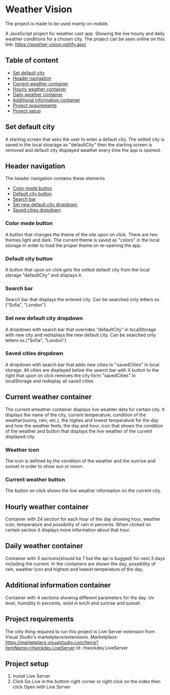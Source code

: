 # Weather Vision
The project is made to be used mainly on mobile.

A JavaScript project for weather cast app. Showing the live hourly and daily weather conditions for a chosen city.
The project can be seen online on this link: https://weather-vision.netlify.app/

## Table of content

- [Set default city](#set-default-city)
- [Header navigation](#header-navigation)
- [Current weather container](#current-weather-container)
- [Hourly weather container](#hourly-weather-container)
- [Daily weather container](#daily-weather-container)
- [Additional information container](#additional-information-container)
- [Project requirements](#project-requirements)
- [Project setup](#project-setup)

## Set default city

A starting screen that asks the user to enter a default city. The setted city is saved in the local stoarage as "defaultCity" then the starting screen is removed and default city displayed weather every time the app is opened.

## Header navigation

The header navigation contains these elements
  - [Color mode button](#color-mode-button)
  - [Default city button](#default-city-button)
  - [Search bar](#search-bar)
  - [Set new default city dropdown](#set-new-default-city-dropdown)
  - [Saved cities dropdown](#saved-cities-dropdown)
  
  ### Color mode button

  A button that changes the theme of the site upon on click. There are two themes light and dark. The current theme is saved as "colors" in the local storage in order to load the proper theme on re-opening the app.

  ### Default city button

  A button that upon on click gets the setted default city from the local storage "defaultCity" and displays it. 

  ### Search bar

  Search bar that displays the entered city. 
  Can be searched only letters ex.("Sofia", "London")

  ### Set new default city dropdown
  A dropdown with search bar that overrides "defaultCity" in localStorage with new city and redisplays the new default city.
  Can be searched only letters ex.("Sofia", "London")

  ### Saved cities dropdown 
  A dropdown with search bar that adds new cities to "savedCities" in local storage. All cities are displayed below the search bar with X button to the right that upon on click removes the city form "savedCities" in     
  localStorage and redisplay all saved cities.

## Current weather container

The current wheather container displays live weahter data for certain city. It displays the name of the city, current temperature, condition of the weather(sunny, rain, etc.), the highes and lowest temperature for the day and how the weather feels, the day and hour, icon that shows the condition of the weather and button that displays the live weather of the current displayed city.

  ### Weather icon
  
  The icon is defined by the condition of the weather and the sunrise and sunset in order to show sun or moon.

  ### Current weather button 

  The button on click shows the live weather information on the current city.

## Hourly weather container

Container with 24 section for each hour of the day showing hour, weather icon, temperature and possibility of rain in percents. When clicked on certain section it displays more information about that hour.  
  
## Daily weather container

Container with 3 sections(should be 7 but the api is bugged) for next 3 days including the current. In the containers are shown the day, possibility of rain, weather icon and highest and lowest temperature of the day.

## Additional information container 

Container with 4 sections showing different parameters for the day. Uv level, humidity in percents, wind in km/h and sunrise and sunset.

## Project requirements

The only thing required to run this project is Live Server extension from Visual Studio's marketplace/extensions.
  Marketplace: https://marketplace.visualstudio.com/items?itemName=ritwickdey.LiveServer
  Id: ritwickdey.LiveServer

## Project setup

1. Install Live Server
2. Click Go Live in the bottom right corner or right click on the index then click Open with Live Server
